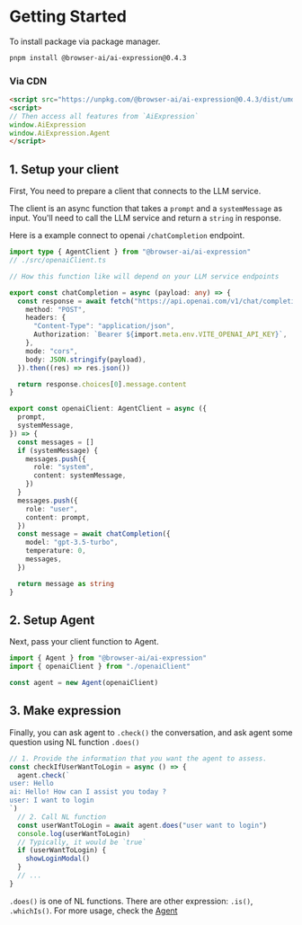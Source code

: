 # Getting Started
To install package via package manager.

```sh
pnpm install @browser-ai/ai-expression@0.4.3
```

### Via **CDN**

```html
<script src="https://unpkg.com/@browser-ai/ai-expression@0.4.3/dist/umd/index.js"></script>
<script>
// Then access all features from `AiExpression`
window.AiExpression
window.AiExpression.Agent
</script>
```

## 1. Setup your client
First, You need to prepare a client that connects to the LLM service. 

The client is an async function that takes a `prompt` and a `systemMessage` as input. You'll need to call the LLM service and return a `string` in response.

Here is a example connect to openai `/chatCompletion` endpoint.

```ts
import type { AgentClient } from "@browser-ai/ai-expression"
// ./src/openaiClient.ts

// How this function like will depend on your LLM service endpoints

export const chatCompletion = async (payload: any) => {
  const response = await fetch("https://api.openai.com/v1/chat/completions", {
    method: "POST",
    headers: {
      "Content-Type": "application/json",
      Authorization: `Bearer ${import.meta.env.VITE_OPENAI_API_KEY}`,
    },
    mode: "cors",
    body: JSON.stringify(payload),
  }).then((res) => res.json())

  return response.choices[0].message.content
}

export const openaiClient: AgentClient = async ({
  prompt,
  systemMessage,
}) => {
  const messages = []
  if (systemMessage) {
    messages.push({
      role: "system",
      content: systemMessage,
    })
  }
  messages.push({
    role: "user",
    content: prompt,
  })
  const message = await chatCompletion({
    model: "gpt-3.5-turbo",
    temperature: 0,
    messages,
  })

  return message as string
}
```

## 2. Setup Agent
Next, pass your client function to Agent.

```ts
import { Agent } from "@browser-ai/ai-expression"
import { openaiClient } from "./openaiClient"

const agent = new Agent(openaiClient)
```

## 3. Make expression
Finally, you can ask agent to `.check()` the conversation, and ask agent some question using NL function `.does()`

```ts
// 1. Provide the information that you want the agent to assess.
const checkIfUserWantToLogin = async () => {
  agent.check(`
user: Hello
ai: Hello! How can I assist you today ?
user: I want to login
`)
  // 2. Call NL function
  const userWantToLogin = await agent.does("user want to login")
  console.log(userWantToLogin) 
  // Typically, it would be `true`
  if (userWantToLogin) {
    showLoginModal()
  }
  // ...
}
```


`.does()` is one of NL functions. There are other expression: `.is()`, `.whichIs()`. For more usage, check the [Agent](./agent)
